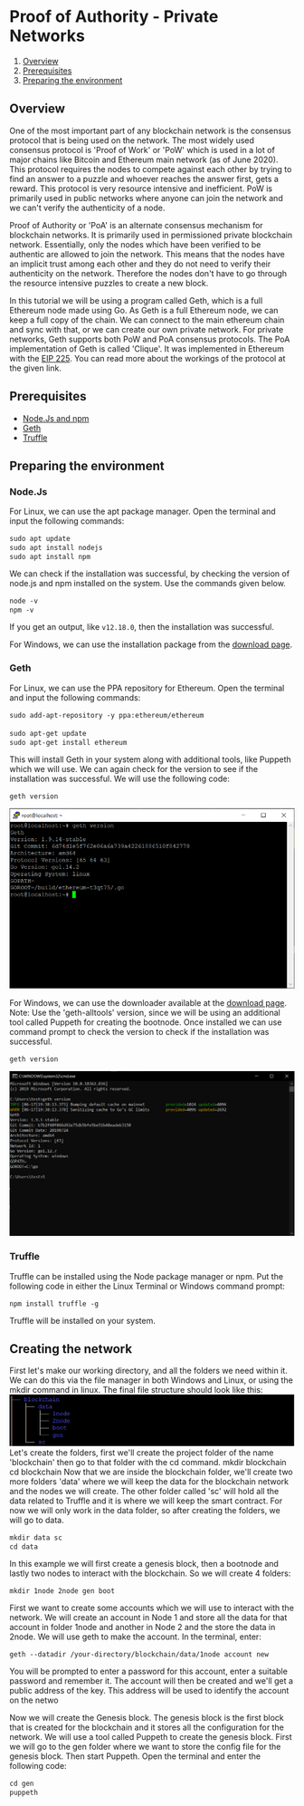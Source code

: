 


# Proof of Authority - Private Networks

 1. [Overview](#overview)
 2. [Prerequisites](#prerequisites)
 3. [Preparing the environment](#preparing-the-environment)

## Overview
One of the most important part of any blockchain network is the consensus protocol that is being used on the network. The most widely used consensus protocol is 'Proof of Work' or 'PoW' which is used in a lot of major chains like Bitcoin and Ethereum main network (as of June 2020). This protocol requires the nodes to compete against each other by trying to find an answer to a puzzle and whoever reaches the answer first, gets a reward. This protocol is very resource intensive and inefficient. 
PoW is primarily used in public networks where anyone can join the network and we can't verify the authenticity of a node.

Proof of Authority or 'PoA' is an alternate consensus mechanism for blockchain networks. It is primarily used in permissioned private blockchain network. Essentially, only the nodes which have been verified to be authentic are allowed to join the network. This means that the nodes have an implicit trust among each other and they do not need to verify their authenticity on the network. Therefore the nodes don't have to go through the resource intensive puzzles to create a new block.

In this tutorial we will be using a program called Geth, which is a full Ethereum node made using Go. As Geth is a full Ethereum node, we can keep a full copy of the chain. We can connect to the main ethereum chain and sync with that, or we can create our own private network. For private networks, Geth supports both PoW and PoA consensus protocols. The PoA implementation of Geth is called 'Clique'. It was implemented in Ethereum with the [EIP 225](https://eips.ethereum.org/EIPS/eip-225). You can read more about the workings of the protocol at the given link.

## Prerequisites
 

- [Node.Js and npm](https://nodejs.org/en/)
- [Geth](https://geth.ethereum.org/)
- [Truffle](https://www.trufflesuite.com/truffle)

## Preparing the environment
### Node.Js
For Linux, we can use the apt package manager. Open the terminal and input the following commands:

    sudo apt update
    sudo apt install nodejs
    sudo apt install npm
  
We can check if the installation was successful, by checking the version of node.js and npm installed on the system. Use the commands given below.

    node -v
    npm -v
  
If you get an output, like `v12.18.0`, then the installation was successful.

For Windows, we can use the installation package from the [download page](https://nodejs.org/en/download/). 

### Geth
For Linux, we can use the PPA repository for Ethereum.
Open the terminal and input the following commands:

    sudo add-apt-repository -y ppa:ethereum/ethereum

	sudo apt-get update
	sudo apt-get install ethereum

This will install Geth in your system along with additional tools, like Puppeth which we will use.
We can again check for the version to see if the installation was successful. We will use the following code:

    geth version

   
![Geth version](https://github.com/jayrajroshan/Articles/blob/master/img/1_geth_ver.png?raw=true)
    
 For Windows,  we can use the downloader available at the [download page](https://geth.ethereum.org/downloads/).
Note: Use the 'geth-alltools' version, since we will be using an additional tool called Puppeth for creating the bootnode.
Once installed we can use command prompt to check the version to check if the installation was successful.

    geth version

![Geth version (Windows)](https://github.com/jayrajroshan/Articles/blob/master/img/1b_geth_ver.png?raw=true)

### Truffle
Truffle can be installed using the Node package manager or npm. Put the following code in either the Linux Terminal or Windows command prompt:

    npm install truffle -g
Truffle will be installed on your system.

## Creating the network

First let's make our working directory, and all the folders we need within it. We can do this via the file manager in both Windows and Linux, or using the mkdir command in linux.
The final file structure should look like this:
![Directory tree](https://github.com/jayrajroshan/Articles/blob/master/img/1c_dir_tree.png?raw=true)
Let's create the folders, first we'll create the project folder of the name 'blockchain' then go to that folder with the cd command.
    mkdir blockchain
    cd blockchain
Now that we are inside the blockchain folder, we'll create two more folders 'data' where we will keep the data for the blockchain network and the nodes we will create. The other folder called 'sc' will hold all the data related to Truffle and it is where we will keep the smart contract. For now we will only work in the data folder, so after creating the folders, we will go to data.

    mkdir data sc
    cd data
In this example we will first create a genesis block, then a bootnode and lastly two nodes to interact with the blockchain. So we will create 4 folders:

    mkdir 1node 2node gen boot
    
First we want to create some accounts which we will use to interact with the network. We will create an account in Node 1 and store all the data for that account in folder 1node and another in Node 2 and the store the data in 2node. We will use geth to make the account. In the terminal, enter:

    geth --datadir /your-directory/blockchain/data/1node account new
You will be prompted to enter a password for this account, enter a suitable password and remember it. The account will then be created and we'll get a public address of the key. This address will be used to identify the account on the netwo



Now we will create the Genesis block. The genesis block is the first block that is created for the blockchain and it stores all the configuration for the network. We will use a tool called Puppeth to create the genesis block. First we will go to the gen folder where we want to store the config file for the genesis block. Then start Puppeth. Open the terminal and enter the following code:

    cd gen
    puppeth


<!--stackedit_data:
eyJoaXN0b3J5IjpbLTE4NzM2MzYyNzMsMTc5Nzk5Mjg0NSwtMT
A2MzQ3MjAzMCwtMTcwMTE1ODYxOSwxNTE3MzM1Mzk4LC0zNTQw
OTA1NDIsLTg4Mjg1Mjc1MSw4MjAyNTQ4MSwxNzc5MDgwMTM3LC
01NjE3NDMzNTgsMTc0NjU4NDMwLDI1NzgxMzMzOSw1OTkxNjQw
NTQsLTEyODcwNjE5NzNdfQ==
-->